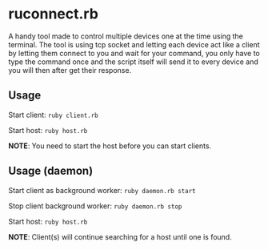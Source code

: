 # ruconnect.rb
A handy tool made to control multiple devices one at the time using the terminal. The tool is using tcp socket and letting each device act like a client by letting them connect to you and wait for your command, you only have to type the command once and the script itself will send it to every device and you will then after get their response.

## Usage

Start client: `ruby client.rb`

Start host: `ruby host.rb`

**NOTE**: You need to start the host before you can start clients.

## Usage (daemon)

Start client as background worker: `ruby daemon.rb start`

Stop client background worker: `ruby daemon.rb stop`

Start host: `ruby host.rb`

**NOTE**: Client(s) will continue searching for a host until one is found.